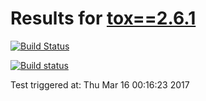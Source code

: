 # Results for [tox==2.6.1](https://devpi.net/obestwalter/dev/tox/2.6.1)

[![Build Status](FILL_ME_IN)](FILL_ME_IN)

[![Build status](FILL_ME_IN)](FILL_ME_IN)

Test triggered at: Thu Mar 16 00:16:23 2017
